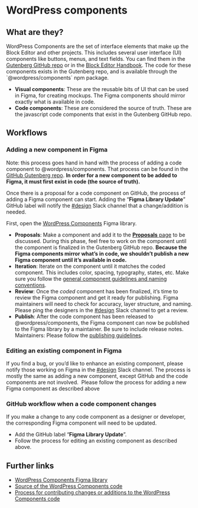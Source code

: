 # WordPress components

## What are they?

WordPress Components are the set of interface elements that make up the Block Editor and other projects. This includes several user interface (UI) components like buttons, menus, and text fields. You can find them in the [Gutenberg GitHub repo](https://github.com/WordPress/gutenberg) or in the [Block Editor Handbook](https://developer.wordpress.org/block-editor/components/). The code for these components exists in the Gutenberg repo, and is available through the \`@wordpress/components\` npm package.

*   **Visual components**: These are the reusable bits of UI that can be used in Figma, for creating mockups. The Figma components should mirror exactly what is available in code.
*   **Code components**: These are considered the source of truth. These are the javascript code components that exist in the Gutenberg GitHub repo.

## Workflows

### **Adding a new component in Figma**

Note: this process goes hand in hand with the process of adding a code component to @wordpress/components. That process can be found in the [GitHub Gutenberg repo](https://github.com/WordPress/gutenberg/blob/master/packages/components/src/CONTRIBUTING.md). **In order for a new component to be added to Figma, it must first exist in code (the source of truth).**

Once there is a proposal for a code component on GitHub, the process of adding a Figma component can start. Adding the “**Figma Library Update**” GitHub label will notify the [#design](https://make.wordpress.org/design/tag/design/) Slack channel that a change/addition is needed.

First, open the [WordPress Components](https://www.figma.com/file/ZtN5xslEVYgzU7Dd5CxgGZwq/WordPress-Components?node-id=746%3A38) Figma library.

*   **Proposals**: Make a component and add it to the [**Proposals** page](https://www.figma.com/file/ZtN5xslEVYgzU7Dd5CxgGZwq/WordPress-Components?node-id=2443%3A4924) to be discussed. During this phase, feel free to work on the component until the component is finalized in the Gutenberg GitHub repo. **Because the Figma components mirror what’s in code, we shouldn’t publish a new Figma component until it’s available in code.**
*   **Iteration**: Iterate on the component until it matches the coded component. This includes color, spacing, typography, states, etc. Make sure you follow the [general component guidelines and naming conventions](https://www.figma.com/file/ZtN5xslEVYgzU7Dd5CxgGZwq/WordPress-Components?node-id=3318%3A5040).
*   **Review**: Once the *coded* component has been finalized, it’s time to review the Figma component and get it ready for publishing. Figma maintainers will need to check for accuracy, layer structure, and naming. Please ping the designers in the [#design](https://make.wordpress.org/design/tag/design/) Slack channel to get a review.
*   **Publish**: After the code component has been released to @wordpress/components, the Figma component can now be published to the Figma library by a maintainer. Be sure to include release notes. Maintainers: Please follow the [publishing guidelines](https://www.figma.com/file/ZtN5xslEVYgzU7Dd5CxgGZwq/WordPress-Components?node-id=3318%3A5040).

### **Editing an existing component in Figma**

If you find a bug, or you’d like to enhance an existing component, please notify those working on Figma in the [#design](https://make.wordpress.org/design/tag/design/) Slack channel. The process is mostly the same as adding a new component, except GitHub and the code components are not involved.  Please follow the process for adding a new Figma component as described above

### **GitHub workflow when a code component changes**

If you make a change to any code component as a designer or developer, the corresponding Figma component will need to be updated.

*   Add the GitHub label “**Figma Library Update**”.
*   Follow the process for editing an existing component as described above.

## Further links

*   [WordPress Components Figma library](https://www.figma.com/file/ZtN5xslEVYgzU7Dd5CxgGZwq/WordPress-Components?node-id=746%3A38)
*   [Source of the WordPress Components code](https://github.com/WordPress/gutenberg/tree/master/packages/components/src)
*   [Process for contributing changes or additions to the WordPress Components code](https://github.com/WordPress/gutenberg/blob/master/packages/components/src/CONTRIBUTING.md)